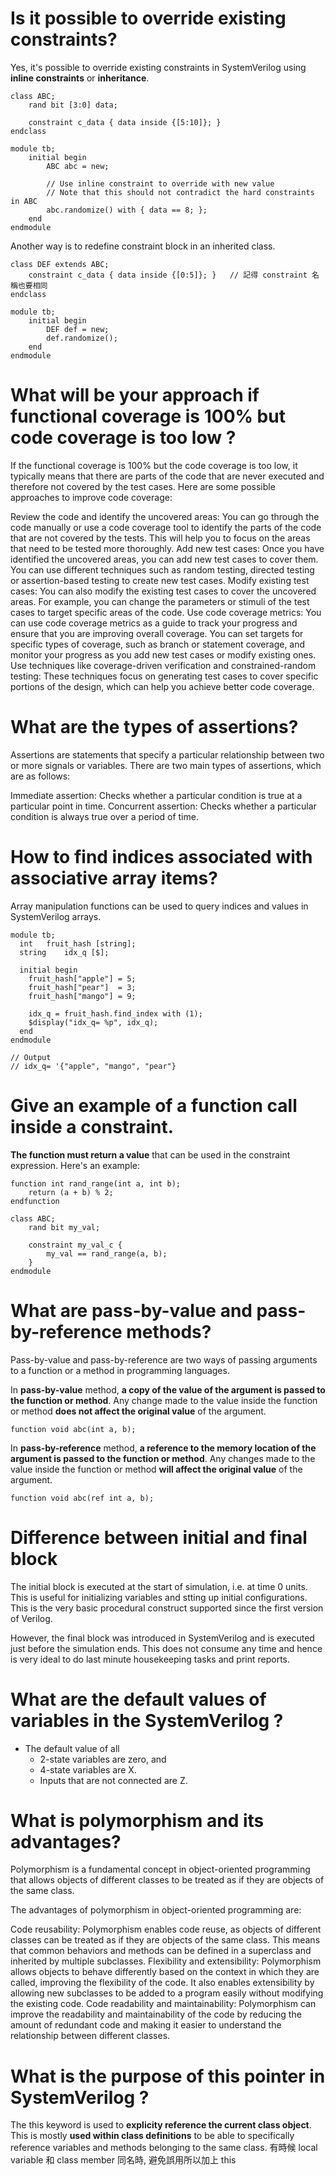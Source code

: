 # Is it possible to override existing constraints?
Yes, it's possible to override existing constraints in SystemVerilog using **inline constraints** or **inheritance**.
```
class ABC;
	rand bit [3:0] data;

	constraint c_data { data inside {[5:10]}; }
endclass

module tb;
	initial begin
		ABC abc = new;

		// Use inline constraint to override with new value
		// Note that this should not contradict the hard constraints in ABC
		abc.randomize() with { data == 8; };
	end
endmodule
```
Another way is to redefine constraint block in an inherited class.
```
class DEF extends ABC;
	constraint c_data { data inside {[0:5]}; }   // 記得 constraint 名稱也要相同
endclass

module tb;
	initial begin
		DEF def = new;
		def.randomize();
	end
endmodule
```

# What will be your approach if functional coverage is 100% but code coverage is too low ?
If the functional coverage is 100% but the code coverage is too low, it typically means that there are parts of the code that are never executed and therefore not covered by the test cases. Here are some possible approaches to improve code coverage:

Review the code and identify the uncovered areas: You can go through the code manually or use a code coverage tool to identify the parts of the code that are not covered by the tests. This will help you to focus on the areas that need to be tested more thoroughly.
Add new test cases: Once you have identified the uncovered areas, you can add new test cases to cover them. You can use different techniques such as random testing, directed testing or assertion-based testing to create new test cases.
Modify existing test cases: You can also modify the existing test cases to cover the uncovered areas. For example, you can change the parameters or stimuli of the test cases to target specific areas of the code.
Use code coverage metrics: You can use code coverage metrics as a guide to track your progress and ensure that you are improving overall coverage. You can set targets for specific types of coverage, such as branch or statement coverage, and monitor your progress as you add new test cases or modify existing ones.
Use techniques like coverage-driven verification and constrained-random testing: These techniques focus on generating test cases to cover specific portions of the design, which can help you achieve better code coverage.

# What are the types of assertions?
Assertions are statements that specify a particular relationship between two or more signals or variables. There are two main types of assertions, which are as follows:

Immediate assertion: Checks whether a particular condition is true at a particular point in time.
Concurrent assertion: Checks whether a particular condition is always true over a period of time.

# How to find indices associated with associative array items?
Array manipulation functions can be used to query indices and values in SystemVerilog arrays.
```
module tb;
  int   fruit_hash [string];
  string 	idx_q [$];

  initial begin
    fruit_hash["apple"] = 5;
    fruit_hash["pear"]  = 3;
    fruit_hash["mango"] = 9;

    idx_q = fruit_hash.find_index with (1);
    $display("idx_q= %p", idx_q);
  end
endmodule

// Output
// idx_q= '{"apple", "mango", "pear"}
```

# Give an example of a function call inside a constraint.
**The function must return a value** that can be used in the constraint expression. Here's an example:
```
function int rand_range(int a, int b);
    return (a + b) % 2;
endfunction

class ABC;
    rand bit my_val;

    constraint my_val_c {
        my_val == rand_range(a, b);
    }
endmodule
```

# What are pass-by-value and pass-by-reference methods?
Pass-by-value and pass-by-reference are two ways of passing arguments to a function or a method in programming languages.

In **pass-by-value** method, **a copy of the value of the argument is passed to the function or method**. Any change made to the value inside the function or method **does not affect the original value** of the argument.
```
function void abc(int a, b);
```
In **pass-by-reference** method, **a reference to the memory location of the argument is passed to the function or method**. Any changes made to the value inside the function or method **will affect the original value** of the argument.
```
function void abc(ref int a, b);
```

# Difference between initial and final block
The initial block is executed at the start of simulation, i.e. at time 0 units. This is useful for initializing variables and stting up initial configurations. This is the very basic procedural construct supported since the first version of Verilog.

However, the final block was introduced in SystemVerilog and is executed just before the simulation ends. This does not consume any time and hence is very ideal to do last minute housekeeping tasks and print reports.

# What are the default values of variables in the SystemVerilog ?
* The default value of all
  * 2-state variables are zero, and
  * 4-state variables are X.
  * Inputs that are not connected are Z.

# What is polymorphism and its advantages?
Polymorphism is a fundamental concept in object-oriented programming that allows objects of different classes to be treated as if they are objects of the same class.

The advantages of polymorphism in object-oriented programming are:

Code reusability: Polymorphism enables code reuse, as objects of different classes can be treated as if they are objects of the same class. This means that common behaviors and methods can be defined in a superclass and inherited by multiple subclasses.
Flexibility and extensibility: Polymorphism allows objects to behave differently based on the context in which they are called, improving the flexibility of the code. It also enables extensibility by allowing new subclasses to be added to a program easily without modifying the existing code.
Code readability and maintainability: Polymorphism can improve the readability and maintainability of the code by reducing the amount of redundant code and making it easier to understand the relationship between different classes.

# What is the purpose of this pointer in SystemVerilog ?
The this keyword is used to **explicity reference the current class object**.  
This is mostly **used within class definitions** to be able to specifically reference variables and methods belonging to the same class.
有時候 local variable 和 class member 同名時, 避免誤用所以加上 this
